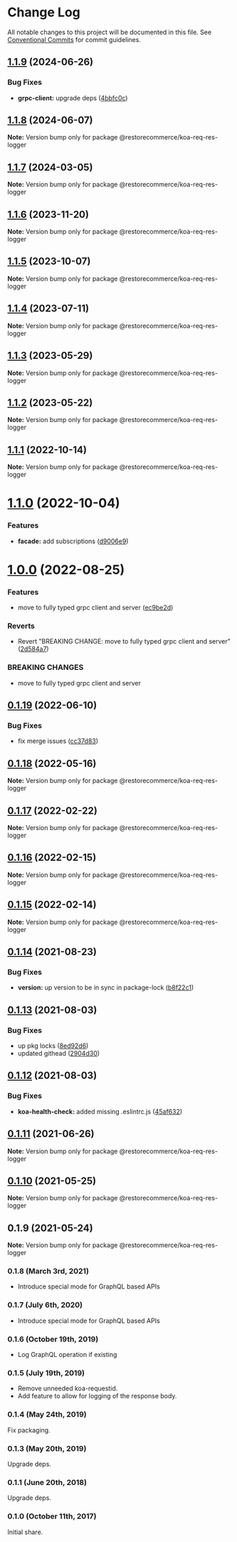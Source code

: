 # Change Log

All notable changes to this project will be documented in this file.
See [Conventional Commits](https://conventionalcommits.org) for commit guidelines.

## [1.1.9](https://github.com/restorecommerce/koa-req-res-logger/compare/@restorecommerce/koa-req-res-logger@1.1.8...@restorecommerce/koa-req-res-logger@1.1.9) (2024-06-26)


### Bug Fixes

* **grpc-client:** upgrade deps ([4bbfc0c](https://github.com/restorecommerce/koa-req-res-logger/commit/4bbfc0c0df84d21f789790968eb42cd1cc358077))





## [1.1.8](https://github.com/restorecommerce/koa-req-res-logger/compare/@restorecommerce/koa-req-res-logger@1.1.7...@restorecommerce/koa-req-res-logger@1.1.8) (2024-06-07)

**Note:** Version bump only for package @restorecommerce/koa-req-res-logger





## [1.1.7](https://github.com/restorecommerce/koa-req-res-logger/compare/@restorecommerce/koa-req-res-logger@1.1.6...@restorecommerce/koa-req-res-logger@1.1.7) (2024-03-05)

**Note:** Version bump only for package @restorecommerce/koa-req-res-logger





## [1.1.6](https://github.com/restorecommerce/koa-req-res-logger/compare/@restorecommerce/koa-req-res-logger@1.1.5...@restorecommerce/koa-req-res-logger@1.1.6) (2023-11-20)

**Note:** Version bump only for package @restorecommerce/koa-req-res-logger





## [1.1.5](https://github.com/restorecommerce/koa-req-res-logger/compare/@restorecommerce/koa-req-res-logger@1.1.4...@restorecommerce/koa-req-res-logger@1.1.5) (2023-10-07)

**Note:** Version bump only for package @restorecommerce/koa-req-res-logger





## [1.1.4](https://github.com/restorecommerce/koa-req-res-logger/compare/@restorecommerce/koa-req-res-logger@1.1.3...@restorecommerce/koa-req-res-logger@1.1.4) (2023-07-11)

**Note:** Version bump only for package @restorecommerce/koa-req-res-logger





## [1.1.3](https://github.com/restorecommerce/koa-req-res-logger/compare/@restorecommerce/koa-req-res-logger@1.1.2...@restorecommerce/koa-req-res-logger@1.1.3) (2023-05-29)

**Note:** Version bump only for package @restorecommerce/koa-req-res-logger





## [1.1.2](https://github.com/restorecommerce/koa-req-res-logger/compare/@restorecommerce/koa-req-res-logger@1.1.1...@restorecommerce/koa-req-res-logger@1.1.2) (2023-05-22)

**Note:** Version bump only for package @restorecommerce/koa-req-res-logger





## [1.1.1](https://github.com/restorecommerce/koa-req-res-logger/compare/@restorecommerce/koa-req-res-logger@1.1.0...@restorecommerce/koa-req-res-logger@1.1.1) (2022-10-14)

**Note:** Version bump only for package @restorecommerce/koa-req-res-logger





# [1.1.0](https://github.com/restorecommerce/koa-req-res-logger/compare/@restorecommerce/koa-req-res-logger@1.0.0...@restorecommerce/koa-req-res-logger@1.1.0) (2022-10-04)


### Features

* **facade:** add subscriptions ([d9006e9](https://github.com/restorecommerce/koa-req-res-logger/commit/d9006e9ebcd1522a67373f8ca8bfa751c551b36f))





# [1.0.0](https://github.com/restorecommerce/koa-req-res-logger/compare/@restorecommerce/koa-req-res-logger@0.1.19...@restorecommerce/koa-req-res-logger@1.0.0) (2022-08-25)


### Features

* move to fully typed grpc client and server ([ec9be2d](https://github.com/restorecommerce/koa-req-res-logger/commit/ec9be2daff0823e9ba440a2845b7b1a7f2d74b50))


### Reverts

* Revert "BREAKING CHANGE: move to fully typed grpc client and server" ([2d584a7](https://github.com/restorecommerce/koa-req-res-logger/commit/2d584a709632ae608f595a2c836deabd34f671d9))


### BREAKING CHANGES

* move to fully typed grpc client and server





## [0.1.19](https://github.com/restorecommerce/koa-req-res-logger/compare/@restorecommerce/koa-req-res-logger@0.1.18...@restorecommerce/koa-req-res-logger@0.1.19) (2022-06-10)


### Bug Fixes

* fix merge issues ([cc37d83](https://github.com/restorecommerce/koa-req-res-logger/commit/cc37d8356df3b494af8c6af9e39304a49073301c))





## [0.1.18](https://github.com/restorecommerce/koa-req-res-logger/compare/@restorecommerce/koa-req-res-logger@0.1.17...@restorecommerce/koa-req-res-logger@0.1.18) (2022-05-16)

**Note:** Version bump only for package @restorecommerce/koa-req-res-logger





## [0.1.17](https://github.com/restorecommerce/koa-req-res-logger/compare/@restorecommerce/koa-req-res-logger@0.1.16...@restorecommerce/koa-req-res-logger@0.1.17) (2022-02-22)

**Note:** Version bump only for package @restorecommerce/koa-req-res-logger





## [0.1.16](https://github.com/restorecommerce/koa-req-res-logger/compare/@restorecommerce/koa-req-res-logger@0.1.15...@restorecommerce/koa-req-res-logger@0.1.16) (2022-02-15)

**Note:** Version bump only for package @restorecommerce/koa-req-res-logger





## [0.1.15](https://github.com/restorecommerce/koa-req-res-logger/compare/@restorecommerce/koa-req-res-logger@0.1.14...@restorecommerce/koa-req-res-logger@0.1.15) (2022-02-14)

**Note:** Version bump only for package @restorecommerce/koa-req-res-logger





## [0.1.14](https://github.com/restorecommerce/koa-req-res-logger/compare/@restorecommerce/koa-req-res-logger@0.1.13...@restorecommerce/koa-req-res-logger@0.1.14) (2021-08-23)


### Bug Fixes

* **version:** up version to be in sync in package-lock ([b8f22c1](https://github.com/restorecommerce/koa-req-res-logger/commit/b8f22c1268ee2af4beff7d88bda30f197896e3d2))





## [0.1.13](https://github.com/restorecommerce/koa-req-res-logger/compare/@restorecommerce/koa-req-res-logger@0.1.12...@restorecommerce/koa-req-res-logger@0.1.13) (2021-08-03)


### Bug Fixes

* up pkg locks ([8ed92d6](https://github.com/restorecommerce/koa-req-res-logger/commit/8ed92d613b9a095e4b5066056ac566e5dbcf1472))
* updated githead ([2904d30](https://github.com/restorecommerce/koa-req-res-logger/commit/2904d30e5773dc8a87c01a08ff6481f99d692354))





## [0.1.12](https://github.com/restorecommerce/koa-req-res-logger/compare/@restorecommerce/koa-req-res-logger@0.1.11...@restorecommerce/koa-req-res-logger@0.1.12) (2021-08-03)


### Bug Fixes

* **koa-health-check:** added missing .eslintrc.js ([45af632](https://github.com/restorecommerce/koa-req-res-logger/commit/45af632955d2dd448e7a27f4e8c4b971412cd004))





## [0.1.11](https://github.com/restorecommerce/koa-req-res-logger/compare/@restorecommerce/koa-req-res-logger@0.1.10...@restorecommerce/koa-req-res-logger@0.1.11) (2021-06-26)

**Note:** Version bump only for package @restorecommerce/koa-req-res-logger





## [0.1.10](https://github.com/restorecommerce/koa-req-res-logger/compare/@restorecommerce/koa-req-res-logger@0.1.9...@restorecommerce/koa-req-res-logger@0.1.10) (2021-05-25)

**Note:** Version bump only for package @restorecommerce/koa-req-res-logger





## 0.1.9 (2021-05-24)

**Note:** Version bump only for package @restorecommerce/koa-req-res-logger





### 0.1.8 (March 3rd, 2021)

- Introduce special mode for GraphQL based APIs

### 0.1.7 (July 6th, 2020)

- Introduce special mode for GraphQL based APIs

### 0.1.6 (October 19th, 2019)

- Log GraphQL operation if existing

### 0.1.5 (July 19th, 2019)

- Remove unneeded koa-requestid.
- Add feature to allow for logging of the response body.

### 0.1.4 (May 24th, 2019)

Fix packaging.

### 0.1.3 (May 20th, 2019)

Upgrade deps.

### 0.1.1 (June 20th, 2018)

Upgrade deps.

### 0.1.0 (October 11th, 2017)

Initial share.
